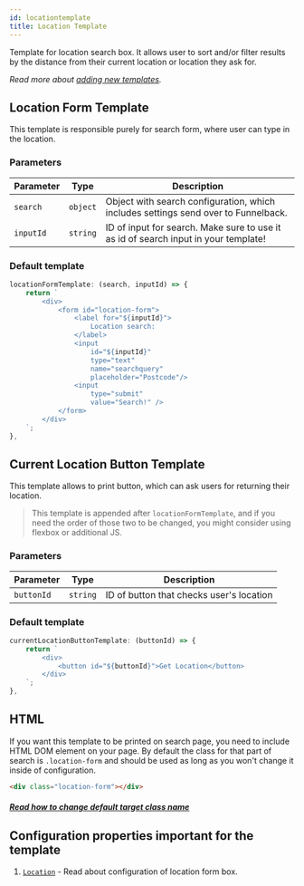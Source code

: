 ```yaml
---
id: locationtemplate
title: Location Template
---
```


Template for location search box. It allows user to sort and/or filter results by the distance from their current location or location they ask for.

_Read more about [adding new templates](2-templates-0-overview.md#adding-new-templates)._

## Location Form Template

This template is responsible purely for search form, where user can type in the location.

### Parameters

| Parameter 	  | Type 	     | Description |
|-------------	|----------- |--------------	|
| `search` | `object` | Object with search configuration, which includes settings send over to Funnelback. |
| `inputId` | `string` | ID of input for search. Make sure to use it as id of search input in your template! |

### Default template

```js
locationFormTemplate: (search, inputId) => {
    return `
        <div>
            <form id="location-form">
                <label for="${inputId}">
                    Location search:
                </label>
                <input
                    id="${inputId}"
                    type="text"
                    name="searchquery"
                    placeholder="Postcode"/>
                <input
                    type="submit"
                    value="Search!" />
            </form>
        </div>
    `;
},
```

## Current Location Button Template

This template allows to print button, which can ask users for returning their location.

> This template is appended after `locationFormTemplate`, and if you need the order of those two to be changed, you might consider using flexbox or additional JS.

### Parameters

| Parameter 	  | Type 	     | Description |
|-------------	|----------- |--------------	|
| `buttonId` | `string` | ID of button that checks user's location |

### Default template

```js
currentLocationButtonTemplate: (buttonId) => {
    return `
        <div>
            <button id="${buttonId}">Get Location</button>
        </div>
    `;
},
```

## HTML

If you want this template to be printed on search page, you need to include HTML DOM element on your page. By default the class for that part of search is `.location-form` and should be used as long as you won't change it inside of configuration.

```html
<div class="location-form"></div>
```

##### [Read how to change default target class name](1-configuration-8-location.md#target-location-of-results-in-dom)

## Configuration properties important for the template

1. [`Location`](1-configuration-8-location.md) - Read about configuration of location form box.